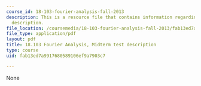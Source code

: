```yaml
---
course_id: 18-103-fourier-analysis-fall-2013
description: This is a resource file that contains information regarding midterm test
  description.
file_location: /coursemedia/18-103-fourier-analysis-fall-2013/fab13ed7a9917680589106ef9a7903c7_MIT18_103F13_midterm-des.pdf
file_type: application/pdf
layout: pdf
title: 18.103 Fourier Analysis, Midterm test description
type: course
uid: fab13ed7a9917680589106ef9a7903c7

---
```

None